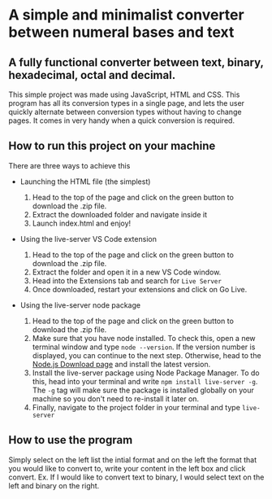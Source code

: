 # A simple and minimalist converter between numeral bases and text

## A fully functional converter between text, binary, hexadecimal, octal and decimal.

This simple project was made using JavaScript, HTML and CSS. This program has all its conversion types in a single page, and lets the user quickly alternate between conversion types without having to change pages. It comes in very handy when a quick conversion is required.

## How to run this project on your machine

There are three ways to achieve this

- Launching the HTML file (the simplest)

  1. Head to the top of the page and click on the green button to download the .zip file.
  2. Extract the downloaded folder and navigate inside it
  3. Launch index.html and enjoy!

- Using the live-server VS Code extension

  1. Head to the top of the page and click on the green button to download the .zip file.
  2. Extract the folder and open it in a new VS Code window.
  3. Head into the Extensions tab and search for `Live Server`
  4. Once downloaded, restart your extensions and click on Go Live.

- Using the live-server node package

  1. Head to the top of the page and click on the green button to download the .zip file.
  2. Make sure that you have node installed. To check this, open a new terminal window and type `node --version`. If the version number is displayed, you can continue to the next step. Otherwise, head to the <a href="https://nodejs.org/en/download" target="_blank">Node.js Download page</a> and install the latest version.
  3. Install the live-server package using Node Package Manager. To do this, head into your terminal and write `npm install live-server -g`. The `-g` tag will make sure the package is installed globally on your machine so you don't need to re-install it later on.
  4. Finally, navigate to the project folder in your terminal and type `live-server`

## How to use the program

Simply select on the left list the intial format and on the left the format that you would like to convert to, write your content in the left box and click convert. Ex. If I would like to convert text to binary, I would select text on the left and binary on the right.

